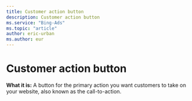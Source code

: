 ```yaml
---
title: Customer action button
description: Customer action button
ms.service: "Bing-Ads"
ms.topic: "article"
author: eric-urban
ms.author: eur
---
```


# Customer action button

**What it is:**  A button for the primary action you want customers to take on your website, also known as the call-to-action.


